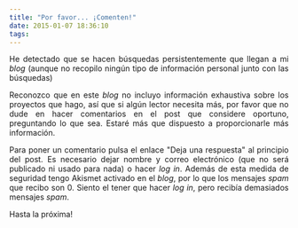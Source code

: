 ```yaml
---
title: "Por favor... ¡Comenten!"
date: 2015-01-07 18:36:10
tags: 
---
```

<p style="text-align: justify;">He detectado que se hacen búsquedas persistentemente que llegan a mi <em>blog</em> (aunque no recopilo ningún tipo de información personal junto con las búsquedas)</p>
<p style="text-align: justify;">Reconozco que en este <em>blog</em> no incluyo información exhaustiva sobre los proyectos que hago, así que si algún lector necesita más, por favor que no dude en hacer comentarios en el post que considere oportuno, preguntando lo que sea. Estaré más que dispuesto a proporcionarle más información.</p>
<p style="text-align: justify;">Para poner un comentario pulsa el enlace "Deja una respuesta" al principio del post. Es necesario dejar nombre y correo electrónico (que no será publicado ni usado para nada) o hacer <em>log in</em>. Además de esta medida de seguridad tengo Akismet activado en el <em>blog</em>, por lo que los mensajes <em>spam</em> que recibo son 0. Siento el tener que hacer <em>log in</em>, pero recibía demasiados mensajes <em>spam</em>.</p>
<p style="text-align: justify;">Hasta la próxima!</p>